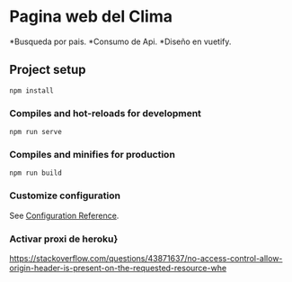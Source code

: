 # Pagina web del Clima
*Busqueda por pais.
*Consumo de Api.
*Diseño en vuetify.

## Project setup
```
npm install
```

### Compiles and hot-reloads for development
```
npm run serve
```

### Compiles and minifies for production
```
npm run build
```

### Customize configuration
See [Configuration Reference](https://cli.vuejs.org/config/).

### Activar proxi de heroku}
https://stackoverflow.com/questions/43871637/no-access-control-allow-origin-header-is-present-on-the-requested-resource-whe
